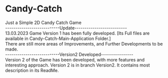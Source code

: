 # Candy-Catch
Just a Simple 2D Candy Catch Game  
---------------------------Update--------------------------  
13.03.2023 Game Version 1 has been fully developed. [Its Full files are available in Candy-Catch-Main-Application Folder.]  
There are still more areas of Improvements, and Further Developments to be made.  
---------------------------Version2 Developed----------------  
Version 2 of the Game has been developed, with more features and interesting approach.
Version 2 is in branch Version2.
It contains most description in its ReadMe.
